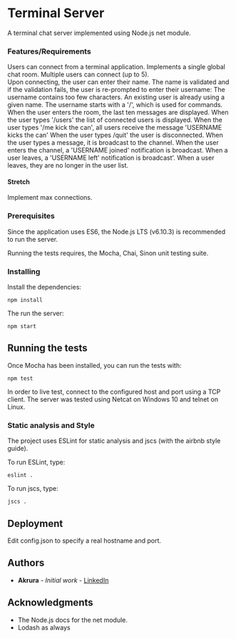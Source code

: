# Terminal Server

A terminal chat server implemented using Node.js net module.

### Features/Requirements

Users can connect from a terminal application.
Implements a single global chat room.
Multiple users can connect (up to 5).     
Upon connecting, the user can enter their name.
  The name is validated and if the validation fails, the user is re-prompted to enter their username:
    The username contains too few characters.
    An existing user is already using a given name.
    The username starts with a '/', which is used for commands.
When the user enters the room, the last ten messages are displayed.
When the user types '/users' the list of connected users is displayed.
When the user types '/me kick the can', all users receive the message 'USERNAME kicks the can'
When the user types /quit' the user is disconnected.
When the user types a message, it is broadcast to the channel.
When the user enters the channel, a 'USERNAME joined' notification is broadcast.
When a user leaves, a 'USERNAME left' notification is broadcast'.
When a user leaves, they are no longer in the user list.     

#### Stretch

Implement max connections.

### Prerequisites

Since the application uses ES6, the Node.js LTS (v6.10.3) is recommended to run the server.

Running the tests requires, the Mocha, Chai, Sinon unit testing suite.

### Installing

Install the dependencies:

```
npm install
```

The run the server:

```
npm start
```

## Running the tests

Once Mocha has been installed, you can run the tests with:

```
npm test
```

In order to live test, connect to the configured host and port using a TCP client.  The server was tested using Netcat on Windows 10 and telnet on Linux.

### Static analysis and Style

The project uses ESLint for static analysis and jscs (with the airbnb style guide).

To run ESLint, type:

```
eslint .
```

To run jscs, type:

```
jscs .
```


## Deployment

Edit config.json to specify a real hostname and port.


## Authors

* **Akrura** - *Initial work* - [LinkedIn](https://www.linkedin.com/in/akrura-gordillo-4933824/)

## Acknowledgments

* The Node.js docs for the net module.
* Lodash as always
